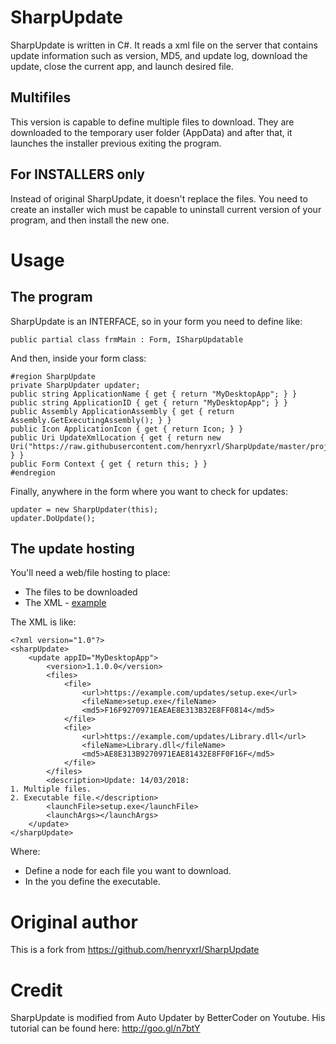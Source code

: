 # SharpUpdate
SharpUpdate is written in C#. It reads a xml file on the server that contains update information such as version, MD5, and update log, download the update, close the current app, and launch desired file.

## Multifiles
This version is capable to define multiple files to download. They are downloaded to the temporary user folder (AppData) and after that, it launches the installer previous exiting the program.

## For INSTALLERS only
Instead of original SharpUpdate, it doesn't replace the files. You need to create an installer wich must be capable to uninstall current version of your program, and then install the new one.

# Usage
## The program
SharpUpdate is an INTERFACE, so in your form you need to define like:

```
public partial class frmMain : Form, ISharpUpdatable
```

And then, inside your form class:

```
#region SharpUpdate
private SharpUpdater updater;
public string ApplicationName { get { return "MyDesktopApp"; } }
public string ApplicationID { get { return "MyDesktopApp"; } }
public Assembly ApplicationAssembly { get { return Assembly.GetExecutingAssembly(); } }
public Icon ApplicationIcon { get { return Icon; } }
public Uri UpdateXmlLocation { get { return new Uri("https://raw.githubusercontent.com/henryxrl/SharpUpdate/master/project.xml"); } }
public Form Context { get { return this; } }
#endregion
```

Finally, anywhere in the form where you want to check for updates:

```
updater = new SharpUpdater(this);
updater.DoUpdate();
```

## The update hosting
You'll need a web/file hosting to place:

* The files to be downloaded
* The XML - [example](https://raw.githubusercontent.com/telecotxesco/SharpUpdate/master/project.xml)

The XML is like:

```
<?xml version="1.0"?> 
<sharpUpdate> 
    <update appID="MyDesktopApp"> 
        <version>1.1.0.0</version> 
        <files>
			<file>
				<url>https://example.com/updates/setup.exe</url> 
				<fileName>setup.exe</fileName> 
				<md5>F16F9270971EAEAE8E313B32E8FF0814</md5>
			</file>
			<file>
				<url>https://example.com/updates/Library.dll</url> 
				<fileName>Library.dll</fileName> 
				<md5>AE8E313B9270971EAE81432E8FF0F16F</md5>
			</file>
		</files>
        <description>Update: 14/03/2018:
1. Multiple files.
2. Executable file.</description> 
        <launchFile>setup.exe</launchFile> 
		<launchArgs></launchArgs> 
    </update> 
</sharpUpdate>
```

Where:

* Define a <files> node for each file you want to download.
* In the <launchFile> you define the executable.

# Original author
This is a fork from https://github.com/henryxrl/SharpUpdate

# Credit
SharpUpdate is modified from Auto Updater by BetterCoder on Youtube. His tutorial can be found here: http://goo.gl/n7btY

